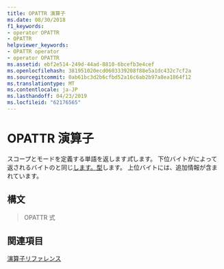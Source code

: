 ```yaml
---
title: OPATTR 演算子
ms.date: 08/30/2018
f1_keywords:
- operator OPATTR
- OPATTR
helpviewer_keywords:
- OPATTR operator
- operator OPATTR
ms.assetid: ebf2e514-249d-44ad-8810-6bcefb3e4cef
ms.openlocfilehash: 381951020ecd0603339208f88e5a1dc432c7cf2a
ms.sourcegitcommit: 0ab61bc3d2b6cfbd52a16c6ab2b97a8ea1864f12
ms.translationtype: MT
ms.contentlocale: ja-JP
ms.lasthandoff: 04/23/2019
ms.locfileid: "62176565"
---
```

# <a name="operator-opattr"></a>OPATTR 演算子

スコープとモードを定義する単語を返します*式*します。 下位バイトがによって返されるバイトのと同じ[します。型](../../assembler/masm/operator-dot-type.md)します。 上位バイトには、追加情報が含まれています。

## <a name="syntax"></a>構文

> OPATTR 式

## <a name="see-also"></a>関連項目

[演算子リファレンス](../../assembler/masm/operators-reference.md)<br/>